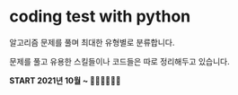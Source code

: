 # coding test with python

알고리즘 문제를 풀며 최대한 유형별로 분류합니다.

문제를 풀고 유용한 스킬들이나 코드들은 따로 정리해두고 있습니다.

**START 2021년 10월 ~ 🏃‍♀️🏃‍♀️🏃‍♀️**
